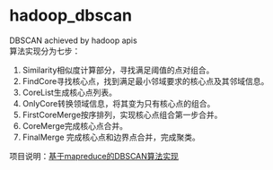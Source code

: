 # hadoop_dbscan
DBSCAN achieved by hadoop apis</br>
算法实现分为七步：</br>
1. Similarity相似度计算部分，寻找满足阈值的点对组合。
2. FindCore寻找核心点，找到满足最小邻域要求的核心点及其邻域信息。
3. CoreList生成核心点列表。
4. OnlyCore转换领域信息，将其变为只有核心点的组合。
5. FirstCoreMerge按序排列，实现核心点组合第一步合并。
6. CoreMerge完成核心点合并。
7. FinalMerge 完成核心点和边界点合并，完成聚类。

项目说明：[基于mapreduce的DBSCAN算法实现](https://blog.csdn.net/qq_41733192/article/details/118658205)

